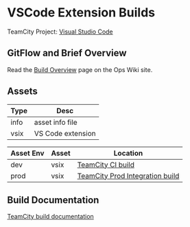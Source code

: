 # VSCode Extension Builds

TeamCity Project: [Visual Studio Code](http://redirector.codestream.us/builds/vscode)


## GitFlow and Brief Overview
Read the [Build Overview](https://teamcodestream.atlassian.net/wiki/x/04BID) page on the Ops Wiki site.

## Assets
| Type | Desc |
| --- | --- |
| info | asset info file |
| vsix | VS Code extension |

| Asset Env | Asset | Location |
| --- | --- | --- |
| dev | vsix | [TeamCity CI build](http://redirector.codestream.us/builds/vscode/ci) |
| prod | vsix | [TeamCity Prod Integration build](http://redirector.codestream.us/builds/vscode/pi) |

## Build Documentation

[TeamCity build documentation](https://github.com/TeamCodeStream/teamcity_tools/tree/master/docs)
